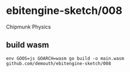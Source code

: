 # ebitengine-sketch/008

Chipmunk Physics

## build wasm

```
env GOOS=js GOARCH=wasm go build -o main.wasm github.com/demouth/ebitengine-sketch/008
```
